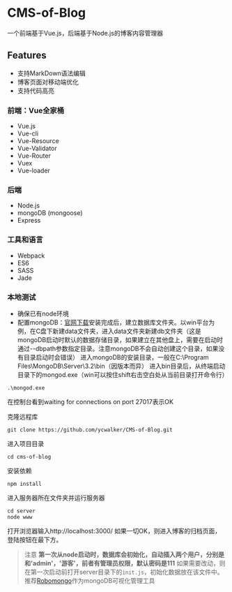 # CMS-of-Blog

一个前端基于Vue.js，后端基于Node.js的博客内容管理器

## Features

* 支持MarkDown语法编辑
* 博客页面对移动端优化
* 支持代码高亮

### 前端：Vue全家桶
* Vue.js
* Vue-cli
* Vue-Resource
* Vue-Validator
* Vue-Router
* Vuex
* Vue-loader

### 后端
* Node.js
* mongoDB (mongoose)
* Express

### 工具和语言
* Webpack
* ES6
* SASS
* Jade

### 本地测试
* 确保已有node环境
* 配置mongoDB：[官网下载](https://www.mongodb.com/download-center?jmp=nav#community)安装完成后，建立数据库文件夹。以win平台为例，在C盘下新建data文件夹，进入data文件夹新建db文件夹（这是mongoDB启动时默认的数据存储目录，如果建立在其他盘上，需要在启动时通过--dbpath参数指定目录。注意mongoDB不会自动创建这个目录，如果没有目录启动时会错误）
进入mongoDB的安装目录，一般在C:\Program Files\MongoDB\Server\3.2\bin（因版本而异）
进入bin目录后，从终端启动目录下的mongod.exe（win可以按住shift右击空白处从当前目录打开命令行）

```
.\mongod.exe
```

在控制台看到waiting for connections on port 27017表示OK

克隆远程库

```
git clone https://github.com/ycwalker/CMS-of-Blog.git
```

进入项目目录

```
cd cms-of-blog
```

安装依赖

```
npm install
```

进入服务器所在文件夹并运行服务器

```
cd server
node www
```

打开浏览器输入http://localhost:3000/
如果一切OK，则进入博客的归档页面，登陆按钮在最下方。

> 注意
**第一次从node启动时，数据库会初始化，自动插入两个用户，分别是和'admin'，'游客'，前者有管理员权限，默认密码是111**
如果需要改动，则在第一次启动前打开server目录下的`init.js`，初始化数据放在该文件中。
推荐[Robomongo](https://robomongo.org/)作为mongoDB可视化管理工具

